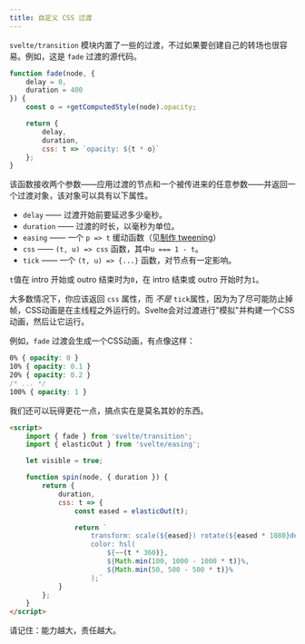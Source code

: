 ```yaml
---
title: 自定义 CSS 过渡
---
```


`svelte/transition` 模块内置了一些的过渡，不过如果要创建自己的转场也很容易。例如，这是 `fade` 过渡的源代码。

```js
function fade(node, {
	delay = 0,
	duration = 400
}) {
	const o = +getComputedStyle(node).opacity;

	return {
		delay,
		duration,
		css: t => `opacity: ${t * o}`
	};
}
```

该函数接收两个参数——应用过渡的节点和一个被传进来的任意参数——并返回一个过渡对象，该对象可以具有以下属性。

* `delay` —— 过渡开始前要延迟多少毫秒。
* `duration` —— 过渡的时长，以毫秒为单位。
* `easing` —— 一个 `p => t` 缓动函数（见[制作 tweening](tutorial/tweened)）
* `css` —— `(t, u) => css` 函数，其中`u === 1 - t`。
* `tick` —— 一个 `(t, u) => {...}` 函数，对节点有一定影响。

`t`值在 intro 开始或 outro 结束时为`0`，在 intro 结束或 outro 开始时为`1`。

大多数情况下，你应该返回 `css` 属性，而 _不是_ `tick`属性，因为为了尽可能防止掉帧，CSS动画是在主线程之外运行的。Svelte会对过渡进行"模拟"并构建一个CSS动画，然后让它运行。

例如，`fade` 过渡会生成一个CSS动画，有点像这样：

```css
0% { opacity: 0 }
10% { opacity: 0.1 }
20% { opacity: 0.2 }
/* ... */
100% { opacity: 1 }
```

我们还可以玩得更花一点，搞点实在是莫名其妙的东西。

```html
<script>
	import { fade } from 'svelte/transition';
	import { elasticOut } from 'svelte/easing';

	let visible = true;

	function spin(node, { duration }) {
		return {
			duration,
			css: t => {
				const eased = elasticOut(t);

				return `
					transform: scale(${eased}) rotate(${eased * 1080}deg);
					color: hsl(
						${~~(t * 360)},
						${Math.min(100, 1000 - 1000 * t)}%,
						${Math.min(50, 500 - 500 * t)}%
					);`
			}
		};
	}
</script>
```

请记住：能力越大，责任越大。
